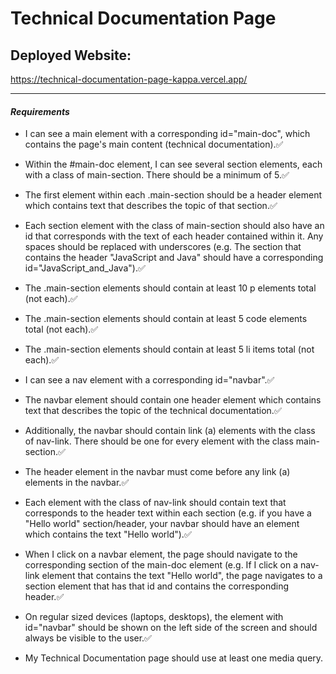 # Technical Documentation Page

## Deployed Website:
https://technical-documentation-page-kappa.vercel.app/

***

#### *Requirements*
- I can see a main element with a corresponding id="main-doc", which contains the page's main content (technical documentation).✅

- Within the #main-doc element, I can see several section elements, each with a class of main-section. There should be a minimum of 5.✅

- The first element within each .main-section should be a header element which contains text that describes the topic of that section.✅

- Each section element with the class of main-section should also have an id that corresponds with the text of each header contained within it. Any spaces should be replaced with underscores (e.g. The section that contains the header "JavaScript and Java" should have a corresponding id="JavaScript_and_Java").✅

- The .main-section elements should contain at least 10 p elements total (not each).✅

- The .main-section elements should contain at least 5 code elements total (not each).✅

- The .main-section elements should contain at least 5 li items total (not each).✅

- I can see a nav element with a corresponding id="navbar".✅

- The navbar element should contain one header element which contains text that describes the topic of the technical documentation.✅

- Additionally, the navbar should contain link (a) elements with the class of nav-link. There should be one for every element with the class main-section.✅

- The header element in the navbar must come before any link (a) elements in the navbar.✅

- Each element with the class of nav-link should contain text that corresponds to the header text within each section (e.g. if you have a "Hello world" section/header, your navbar should have an element which contains the text "Hello world").✅

- When I click on a navbar element, the page should navigate to the corresponding section of the main-doc element (e.g. If I click on a nav-link element that contains the text "Hello world", the page navigates to a section element that has that id and contains the corresponding header.✅

- On regular sized devices (laptops, desktops), the element with id="navbar" should be shown on the left side of the screen and should always be visible to the user.✅

- My Technical Documentation page should use at least one media query.
